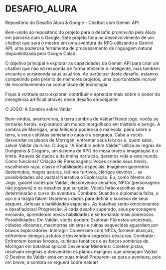 # DESAFIO_ALURA
Repositório do Desafio Alura & Google - Chatbot com Gemini API

Bem-vindo ao repositório do projeto para o desafio promovido pela Alura em parceria com o Google. Este projeto foca no desenvolvimento de um chatbot que será o mestre em uma aventura de RPG utilizando a Gemini API, uma poderosa ferramenta de processamento de linguagem natural disponibilizada pelo Google Colab.

O objetivo principal é explorar as capacidades da Gemini API para criar um chatbot que não só responda de forma eficiente e inteligente, mas também encante e surpreenda seus usuários. Ao participar deste desafio, estamos competindo pelo prêmio de melhores projetos, uma oportunidade incrível de reconhecimento na comunidade de tecnologia.

Fique à vontade para explorar, contribuir e aprender mais sobre o poder da inteligência artificial através deste desafio empolgante!

O JOGO: A Sombra sobre Valdar

Bem-vindos, aventureiros, à terra sombria de Valdar!
Neste jogo, vocês se tornarão heróis, explorando um mundo mergulhado em mistério e perigo. A sombra de Morrigan, uma feiticeira poderosa e malévola, paira sobre a terra, e seus cultistas semeiam o caos e a desgraça. Cabe a vocês desvendar os planos de Morrigan, enfrentar seus lacaios e, quem sabe, salvar Valdar da ruína.
O Jogo:
"A Sombra sobre Valdar" utiliza as regras de Dungeons & Dragons, um sistema de RPG de mesa onde a imaginação é o limite. Através de dados e da minha narração, daremos vida a este mundo.
Como funciona?
Criação de Personagens: Vocês criarão seus heróis, escolhendo raça, classe e habilidades especiais. Imaginem guerreiros destemidos, magos astutos, ladinos furtivos, clérigos devotos... as possibilidades são vastas!
Narrativa e Exploração: Eu, como Mestre do Jogo, guiarei vocês por Valdar, descrevendo cenários, NPCs (personagens não jogáveis) e os desafios que surgirão. Vocês farão escolhas que determinarão o curso da aventura.
Combate: Quando a diplomacia falha, o aço e a magia falam! Usaremos dados para definir o sucesso de seus ataques, defesas e habilidades especiais. As batalhas serão emocionantes e desafiadoras!
Progressão: A cada desafio superado, seus personagens evoluirão, aprendendo novas habilidades e se tornando mais poderosos.
Possibilidades:
Em Valdar, vocês podem:
Explorar: Florestas ancestrais, cidades vibrantes, masmorras sinistras e ruínas esquecidas aguardam por bravos exploradores.
Interagir: Conversem com NPCs, formem alianças, enfrentem inimigos astutos e desvendem segredos obscuros.
Combater: Enfrentem bestas ferozes, cultistas fanáticos e as forças sombrias de Morrigan em batalhas épicas!
Desvendar Mistérios: Coletem pistas, resolvam enigmas e desvendem os planos malignos que ameaçam Valdar.
O Destino de Valdar está em suas mãos!
Preparem-se para a aventura, pois em breve, a sombra se erguerá sobre Valdar!
